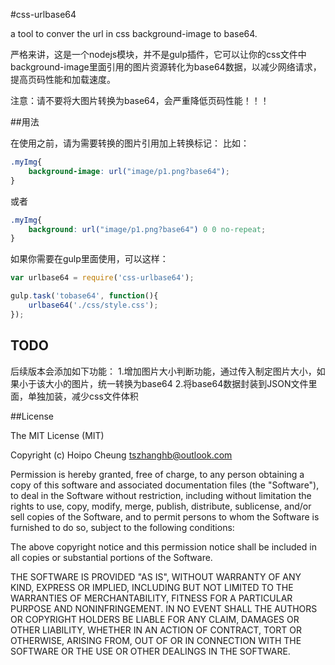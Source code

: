 #css-urlbase64

a tool to conver the url in css background-image to base64.

严格来讲，这是一个nodejs模块，并不是gulp插件，它可以让你的css文件中background-image里面引用的图片资源转化为base64数据，以减少网络请求，提高页码性能和加载速度。

注意：请不要将大图片转换为base64，会严重降低页码性能！！！

##用法

在使用之前，请为需要转换的图片引用加上转换标记：
比如：

```css
.myImg{
	background-image: url("image/p1.png?base64");
}
```

或者

```css
.myImg{
	background: url("image/p1.png?base64") 0 0 no-repeat;
}
```

如果你需要在gulp里面使用，可以这样：

```js
var urlbase64 = require('css-urlbase64');

gulp.task('tobase64', function(){
	urlbase64('./css/style.css');
});
```

## TODO

后续版本会添加如下功能：
1.增加图片大小判断功能，通过传入制定图片大小，如果小于该大小的图片，统一转换为base64
2.将base64数据封装到JSON文件里面，单独加装，减少css文件体积

##License

The MIT License (MIT)

Copyright (c) Hoipo Cheung <tszhanghb@outlook.com>

Permission is hereby granted, free of charge, to any person obtaining a copy
of this software and associated documentation files (the "Software"), to deal
in the Software without restriction, including without limitation the rights
to use, copy, modify, merge, publish, distribute, sublicense, and/or sell
copies of the Software, and to permit persons to whom the Software is
furnished to do so, subject to the following conditions:

The above copyright notice and this permission notice shall be included in
all copies or substantial portions of the Software.

THE SOFTWARE IS PROVIDED "AS IS", WITHOUT WARRANTY OF ANY KIND, EXPRESS OR
IMPLIED, INCLUDING BUT NOT LIMITED TO THE WARRANTIES OF MERCHANTABILITY,
FITNESS FOR A PARTICULAR PURPOSE AND NONINFRINGEMENT. IN NO EVENT SHALL THE
AUTHORS OR COPYRIGHT HOLDERS BE LIABLE FOR ANY CLAIM, DAMAGES OR OTHER
LIABILITY, WHETHER IN AN ACTION OF CONTRACT, TORT OR OTHERWISE, ARISING FROM,
OUT OF OR IN CONNECTION WITH THE SOFTWARE OR THE USE OR OTHER DEALINGS IN
THE SOFTWARE.
